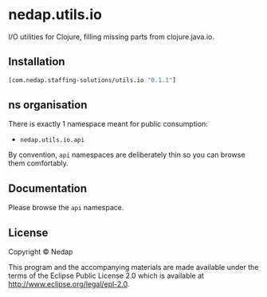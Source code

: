 # nedap.utils.io

I/O utilities for Clojure, filling missing parts from clojure.java.io.

## Installation

```clojure
[com.nedap.staffing-solutions/utils.io "0.1.1"]
````

## ns organisation

There is exactly 1 namespace meant for public consumption:

* `nedap.utils.io.api`

By convention, `api` namespaces are deliberately thin so you can browse them comfortably.

## Documentation

Please browse the `api` namespace.

## License

Copyright © Nedap

This program and the accompanying materials are made available under the terms of the Eclipse Public License 2.0 which is available at http://www.eclipse.org/legal/epl-2.0.
